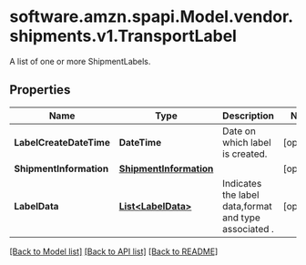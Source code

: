 # software.amzn.spapi.Model.vendor.shipments.v1.TransportLabel
A list of one or more ShipmentLabels.

## Properties

Name | Type | Description | Notes
------------ | ------------- | ------------- | -------------
**LabelCreateDateTime** | **DateTime** | Date on which label is created. | [optional] 
**ShipmentInformation** | [**ShipmentInformation**](ShipmentInformation.md) |  | [optional] 
**LabelData** | [**List&lt;LabelData&gt;**](LabelData.md) | Indicates the label data,format and type associated . | [optional] 

[[Back to Model list]](../README.md#documentation-for-models) [[Back to API list]](../README.md#documentation-for-api-endpoints) [[Back to README]](../README.md)

